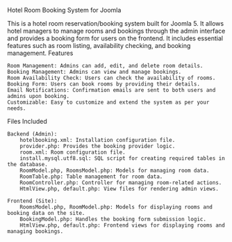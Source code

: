 Hotel Room Booking System for Joomla

This is a hotel room reservation/booking system built for Joomla 5. It allows hotel managers to manage rooms and bookings through the admin interface and provides a booking form for users on the frontend. It includes essential features such as room listing, availability checking, and booking management.
Features

    Room Management: Admins can add, edit, and delete room details.
    Booking Management: Admins can view and manage bookings.
    Room Availability Check: Users can check the availability of rooms.
    Booking Form: Users can book rooms by providing their details.
    Email Notifications: Confirmation emails are sent to both users and admins upon booking.
    Customizable: Easy to customize and extend the system as per your needs.

Files Included

    Backend (Admin):
        hotelbooking.xml: Installation configuration file.
        provider.php: Provides the booking provider logic.
        room.xml: Room configuration file.
        install.mysql.utf8.sql: SQL script for creating required tables in the database.
        RoomModel.php, RoomsModel.php: Models for managing room data.
        RoomTable.php: Table management for room data.
        RoomController.php: Controller for managing room-related actions.
        HtmlView.php, default.php: View files for rendering admin views.

    Frontend (Site):
        RoomsModel.php, RoomModel.php: Models for displaying rooms and booking data on the site.
        BookingModel.php: Handles the booking form submission logic.
        HtmlView.php, default.php: Frontend views for displaying rooms and managing bookings.

